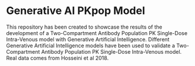 # Generative AI PKpop Model
This repository has been created to showcase the results of the development of a Two-Compartment Antibody Population PK Single-Dose Intra-Venous model with Generative Artificial Intelligence. Different Generative Artificial Intelligence models have been used to validate a Two-Compartment Antibody Population PK Single-Dose Intra-Venous model. Real data comes from Hosseini et al 2018.







